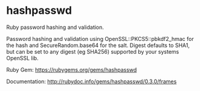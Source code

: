 hashpasswd
==========

Ruby password hashing and validation.

Password hashing and validation using OpenSSL::PKCS5::pbkdf2_hmac for the hash and SecureRandom.base64 for the salt. Digest defaults to SHA1, but can be set to any digest (eg SHA256) supported by your systems OpenSSL lib.

Ruby Gem:
https://rubygems.org/gems/hashpasswd

Documentation:
http://rubydoc.info/gems/hashpasswd/0.3.0/frames

